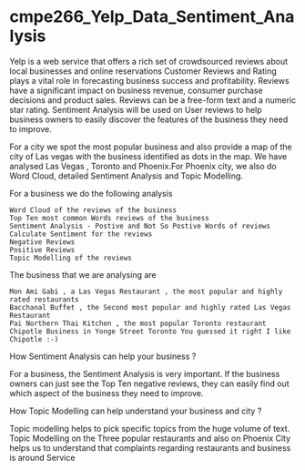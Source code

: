 # cmpe266_Yelp_Data_Sentiment_Analysis
Yelp is a web service that offers a rich set of crowdsourced reviews about local businesses and online reservations Customer Reviews and Rating plays a vital role in forecasting business success and profitability. Reviews have a significant impact on business revenue, consumer purchase decisions and product sales. Reviews can be a free-form text and a numeric star rating. Sentiment Analysis will be used on User reviews to help  business owners to easily discover the features of the business they need to improve.

For a city we spot the most popular business and also provide a map of the city of Las vegas with the business identified as dots in the map. We have analysed Las Vegas , Toronto and Phoenix.For Phoenix city, we also do Word Cloud, detailed Sentiment Analysis and Topic Modelling.

For a business we do the following analysis

    Word Cloud of the reviews of the business
    Top Ten most common Words reviews of the business
    Sentiment Analysis - Postive and Not So Postive Words of reviews
    Calculate Sentiment for the reviews
    Negative Reviews
    Positive Reviews
    Topic Modelling of the reviews

The business that we are analysing are

    Mon Ami Gabi , a Las Vegas Restaurant , the most popular and highly rated restaurants
    Bacchanal Buffet , the Second most popular and highly rated Las Vegas Restaurant
    Pai Northern Thai Kitchen , the most popular Toronto restaurant
    Chipotle Business in Yonge Street Toronto You guessed it right I like Chipotle :-)

How Sentiment Analysis can help your business ?

For a business, the Sentiment Analysis is very important. If the business owners can just see the Top Ten negative reviews, they can easily find out which aspect of the business they need to improve.

How Topic Modelling can help understand your business and city ?

Topic modelling helps to pick specific topics from the huge volume of text. Topic Modelling on the Three popular restaurants and also on Phoenix City helps us to understand that complaints regarding restaurants and business is around Service
